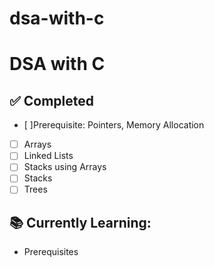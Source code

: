 # dsa-with-c
# DSA with C

## ✅ Completed
- [ ]Prerequisite: Pointers, Memory Allocation
- [ ] Arrays
- [ ] Linked Lists
- [ ] Stacks using Arrays
- [ ] Stacks
- [ ] Trees

## 📚 Currently Learning:
- Prerequisites
